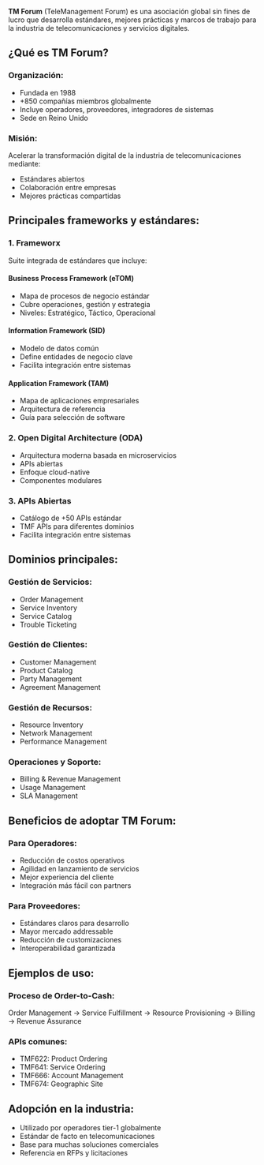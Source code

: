 **TM Forum** (TeleManagement Forum) es una asociación global sin fines de lucro que desarrolla estándares, mejores prácticas y marcos de trabajo para la industria de telecomunicaciones y servicios digitales.

## ¿Qué es TM Forum?

### **Organización:**

- Fundada en 1988
- +850 compañías miembros globalmente
- Incluye operadores, proveedores, integradores de sistemas
- Sede en Reino Unido

### **Misión:**

Acelerar la transformación digital de la industria de telecomunicaciones mediante:

- Estándares abiertos
- Colaboración entre empresas
- Mejores prácticas compartidas

## Principales frameworks y estándares:

### **1. Frameworx**

Suite integrada de estándares que incluye:

#### **Business Process Framework (eTOM)**

- Mapa de procesos de negocio estándar
- Cubre operaciones, gestión y estrategia
- Niveles: Estratégico, Táctico, Operacional

#### **Information Framework (SID)**

- Modelo de datos común
- Define entidades de negocio clave
- Facilita integración entre sistemas

#### **Application Framework (TAM)**

- Mapa de aplicaciones empresariales
- Arquitectura de referencia
- Guía para selección de software

### **2. Open Digital Architecture (ODA)**

- Arquitectura moderna basada en microservicios
- APIs abiertas
- Enfoque cloud-native
- Componentes modulares

### **3. APIs Abiertas**

- Catálogo de +50 APIs estándar
- TMF APIs para diferentes dominios
- Facilita integración entre sistemas

## Dominios principales:

### **Gestión de Servicios:**

- Order Management
- Service Inventory
- Service Catalog
- Trouble Ticketing

### **Gestión de Clientes:**

- Customer Management
- Product Catalog
- Party Management
- Agreement Management

### **Gestión de Recursos:**

- Resource Inventory
- Network Management
- Performance Management

### **Operaciones y Soporte:**

- Billing & Revenue Management
- Usage Management
- SLA Management

## Beneficios de adoptar TM Forum:

### **Para Operadores:**

- Reducción de costos operativos
- Agilidad en lanzamiento de servicios
- Mejor experiencia del cliente
- Integración más fácil con partners

### **Para Proveedores:**

- Estándares claros para desarrollo
- Mayor mercado addressable
- Reducción de customizaciones
- Interoperabilidad garantizada

## Ejemplos de uso:

### **Proceso de Order-to-Cash:**

Order Management → Service Fulfillment → 
Resource Provisioning → Billing → Revenue Assurance

### **APIs comunes:**

- TMF622: Product Ordering
- TMF641: Service Ordering
- TMF666: Account Management
- TMF674: Geographic Site

## Adopción en la industria:

- Utilizado por operadores tier-1 globalmente
- Estándar de facto en telecomunicaciones
- Base para muchas soluciones comerciales
- Referencia en RFPs y licitaciones